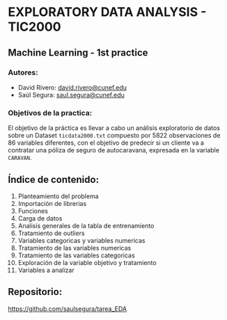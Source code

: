 # EXPLORATORY DATA ANALYSIS - TIC2000

## Machine Learning - 1st practice
### Autores:
- David Rivero: david.rivero@cunef.edu
- Saúl Segura: saul.segura@cunef.edu

### Objetivos de la practica:
El objetivo de la práctica es llevar a cabo un análisis exploratorio de datos sobre un Dataset ``ticdata2000.txt`` compuesto por 5822 observaciones de 86 variables diferentes, con el objetivo de predecir si un cliente va a contratar una póliza de seguro de autocaravana, expresada en la variable ``CARAVAN``.

## Índice de contenido:
1. Planteamiento del problema
2. Importación de librerias
3. Funciones
4. Carga de datos
5. Analisis generales de la tabla de entrenamiento
6. Tratamiento de outliers
7. Variables categoricas y variables numericas
8. Tratamiento de las variables numericas
9. Tratamiento de las variables categoricas
10. Exploración de la variable objetivo y tratamiento
11. Variables a analizar

## Repositorio: 
https://github.com/saulsegura/tarea_EDA

